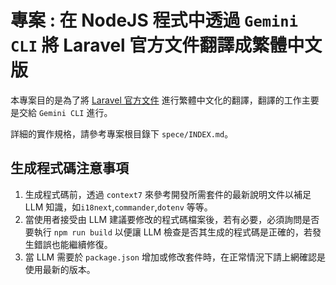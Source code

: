 # 專案 : 在 NodeJS 程式中透過 `Gemini CLI` 將 Laravel 官方文件翻譯成繁體中文版

本專案目的是為了將 [Laravel 官方文件](https://github.com/laravel/docs) 進行繁體中文化的翻譯，翻譯的工作主要是交給 `Gemini CLI` 進行。

詳細的實作規格，請參考專案根目錄下 `spece/INDEX.md`。

## 生成程式碼注意事項

1. 生成程式碼前，透過 `context7` 來參考開發所需套件的最新說明文件以補足 LLM 知識，如`i18next`,`commander`,`dotenv` 等等。
2. 當使用者接受由 LLM 建議要修改的程式碼檔案後，若有必要，必須詢問是否要執行 `npm run build` 以便讓 LLM 檢查是否其生成的程式碼是正確的，若發生錯誤也能繼續修復。
3. 當 LLM 需要於 `package.json` 增加或修改套件時，在正常情況下請上網確認是使用最新的版本。